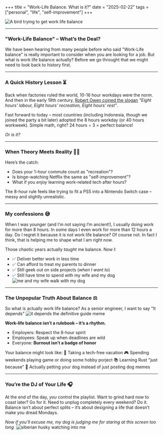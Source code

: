 +++
title =  "Work-Life Balance. What is it?"
date = "2025-02-22"
tags = ["personal", "life", "self-improvement"]
+++

![A bird trying to get work life balance](work_life_balance.jpg)

---

### "Work-Life Balance" – What’s the Deal?

We have been hearing from many people before who said "Work-Life balance" is really important to consider when you are looking for a job. But what is work life balance actually? Before we go throught that we might need to look back to history first.

---

### A Quick History Lesson ⏳

Back when factories ruled the world, 10-16 hour workdays were the norm. And then in the early 19th century, [Robert Owen coined the slogan](https://en.wikipedia.org/wiki/Eight-hour_day_movement) *"Eight hours' labour, Eight hours' recreation, Eight hours' rest"*.

Fast forward to today – most countries (including Indonesia, though we joined the party a bit later) adopted the 8 hours workday (or 40 hours workweek). Simple math, right? 24 hours ÷ 3 = perfect balance!

*Or is it?*

---

### When Theory Meets Reality 🚗💨

Here’s the catch:
- Does your 1-hour commute count as "recreation"?
- Is binge-watching Netflix the same as "self-improvement"?
- What if you *enjoy* learning work-related tech after hours?

The 8-hour rule feels like trying to fit a PS5 into a Nintendo Switch case – messy and slightly unrealistic.

---

### My confessions 😅

When I was younger (and I’m not saying I’m ancient!), I usually doing work for more than 8 hours. In some days I even work for more than 12 hours a day. Do I regret it because it is not work life balance? Of course not. In fact I think, that is helping me to shape what I am right now.

Those chaotic years actually *taught* me balance. Now I:
- ✅ Deliver better work in less time
- ✅ Can afford to treat my parents to dinner
- ✅ Still geek out on side projects (*when I want to*)
- ✅ Still have time to spend with my wife and my dog
![me and my wife walk with my dog](playing.jpeg)

---
### The Unpopular Truth About Balance ⚖️

So what is actually work life balance? As a senior engineer, I want to say "It depends"
![it depends the definitive guide meme](it_depends.png)

**Work-life balance isn’t a rulebook – it’s a rhythm.**
- Employers: Respect the 8-hour spirit
- Employees: Speak up when deadlines are wild
- Everyone: **Burnout isn’t a badge of honor**

Your balance might look like:
🌴 Taking a tech-free vacation
🎮 Spending weekends playing game or doing some hobby porject
📚 Learning Rust "just because"
🐶 Actually petting your dog instead of just posting dog memes

---

### You’re the DJ of Your Life 🎧

At the end of the day, *you* control the playlist. Want to grind hard now to coast later? Go for it. Need to unplug completely every weekend? Do it. Balance isn’t about perfect splits – it’s about designing a life that doesn’t make you dread Mondays.

*Now if you’ll excuse me, my dog is judging me for staring at this screen too long.*
![siberian husky watching into me](dog.jpeg)
